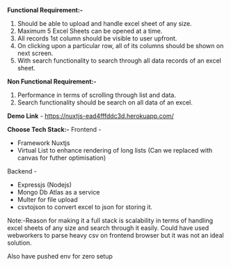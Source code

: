 **Functional Requirement:-**
  1. Should be able to upload and handle excel sheet of any size.
  2. Maximum 5 Excel Sheets can be opened at a time.
  3. All records 1st column should be visible to user upfront.
  4. On clicking upon a particular row, all of its columns should be shown on next screen.
  5. With search functionality to search through all data records of an excel sheet.

**Non Functional Requirement:-**
  1. Performance in terms of scrolling through list and data.
  2. Search functionality should be search on all data of an excel.

**Demo Link** - https://nuxtjs-ead4fffddc3d.herokuapp.com/

**Choose Tech Stack:-**
Frontend - 
- Framework Nuxtjs 
- Virtual List to enhance rendering of long lists (Can we replaced with canvas for futher optimisation)

Backend - 
- Expressjs (Nodejs) 
- Mongo Db Atlas as a service 
- Multer for file upload 
- csvtojson to convert excel to json for storing it.

Note:-Reason for making it a full stack is scalability in terms of handling excel sheets of any size and search through it easily. Could have used webworkers to parse heavy csv on frontend browser but it was not an ideal solution.

Also have pushed env for zero setup


